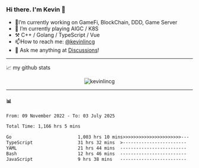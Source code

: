 ### Hi there. I'm Kevin 👋

- 🔭I’m currently working on GameFi, BlockChain, DDD, Game Server
- 🌱 I’m currently playing AIGC / K8S
-   :hammer_and_pick: C++ / Golang / TypeScript / Vue
- 📫How to reach me: [@kevinlincg](https://twitter.com/kevinlincg) 
-   :thought_balloon: Ask me anything at [Discussions](https://github.com/kevinlincg/kevinlincg/issues/new)!

---

📈 my github stats

<p align="center"> <img src="https://github-readme-stats-ouuan.vercel.app/api?username=kevinlincg&theme=dark&show_icons=true&count_private=true" alt="kevinlincg" />

---

#### :bar_chart: 

<!--START_SECTION:waka-->

```txt
From: 09 November 2022 - To: 03 July 2025

Total Time: 1,166 hrs 5 mins

Go                         1,003 hrs 10 mins>>>>>>>>>>>>>>>>>>>>>>---   86.03 %
TypeScript                 31 hrs 32 mins  >------------------------   02.70 %
YAML                       21 hrs 44 mins  -------------------------   01.86 %
Bash                       12 hrs 46 mins  -------------------------   01.10 %
JavaScript                 9 hrs 38 mins   -------------------------   00.83 %
```

<!--END_SECTION:waka-->
